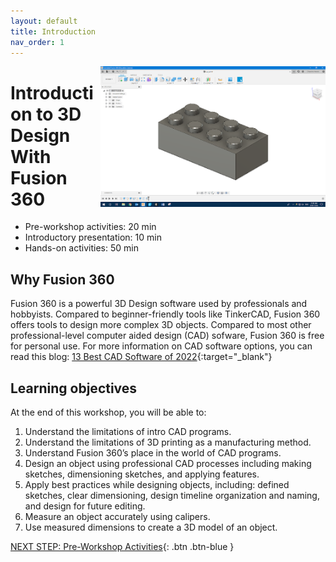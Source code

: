 ```yaml
---
layout: default
title: Introduction 
nav_order: 1
---
```


<img src="images/logo.png" style="float:right;width:360px;" alt="image description">

# Introduction to 3D Design With Fusion 360

- Pre-workshop activities: 20 min 
- Introductory presentation: 10 min
- Hands-on activities: 50 min

## Why Fusion 360

Fusion 360 is a powerful 3D Design software used by professionals and hobbyists.  Compared to beginner-friendly tools like TinkerCAD, Fusion 360 offers tools to design more complex 3D objects.
Compared to most other professional-level computer aided design (CAD) sofware, Fusion 360 is free for personal use.
For more information on CAD software options, you can read this blog: [13 Best CAD Software of 2022](https://www.adamenfroy.com/cad-software){:target="_blank"}

## Learning objectives

At the end of this workshop, you will be able to:

1.  Understand the limitations of intro CAD programs.
2.  Understand the limitations of 3D printing as a manufacturing method.
3.  Understand Fusion 360’s place in the world of CAD programs.
4.  Design an object using professional CAD processes including making sketches, dimensioning sketches, and applying features.
5.  Apply best practices while designing objects, including: defined sketches, clear dimensioning, design timeline organization and naming, and design for future editing.
6.  Measure an object accurately using calipers.
7.  Use measured dimensions to create a 3D model of an object.
 
[NEXT STEP: Pre-Workshop Activities](pre-workshop.html){: .btn .btn-blue }
